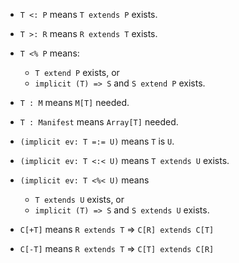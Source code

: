 - `T <: P` means `T extends P` exists.
- `T >: R` means `R extends T` exists.
- `T <% P` means:
  - `T extend P` exists, or
  - `implicit (T) => S` and `S extend P` exists.
- `T : M` means `M[T]` needed.
- `T : Manifest` means `Array[T]` needed.

- `(implicit ev: T =:= U)` means `T` is `U`.
- `(implicit ev: T <:< U)` means `T extends U` exists.
- `(implicit ev: T <%< U)` means
  - `T extends U` exists, or
  - `implicit (T) => S` and `S extends U` exists.

- `C[+T]` means `R extends T` => `C[R] extends C[T]`
- `C[-T]` means `R extends T` => `C[T] extends C[R]`